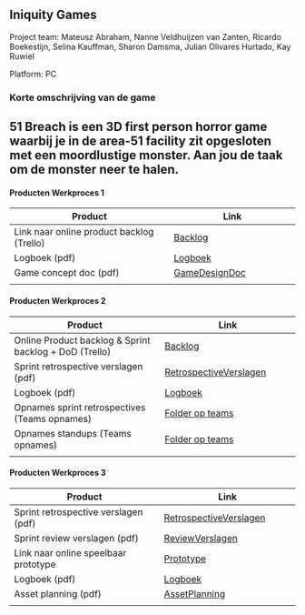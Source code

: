 ## Iniquity Games
Project team: Mateusz Abraham, Nanne Veldhuijzen van Zanten, Ricardo Boekestijn, Selina Kauffman, Sharon Damsma, Julian Olivares Hurtado, Kay Ruwiel

Platform:
PC

### Korte omschrijving van de game

51 Breach is een 3D first person horror game waarbij je in de area-51 facility zit opgesloten met een moordlustige monster. Aan jou de taak om de monster neer te halen.
---
#### Producten Werkproces 1
| Product  | Link |
| ------ |  ------ |
| Link naar online product backlog (Trello) | [Backlog]
| Logboek (pdf)                             | [Logboek]
| Game concept doc (pdf)                    | [GameDesignDoc]
|<img width=500/>|<img width=300/>|
   
#### Producten Werkproces 2
| Product  | Link |
| ------ |  ------ |
| Online Product backlog & Sprint backlog + DoD (Trello)    | [Backlog]
| Sprint retrospective verslagen (pdf)                      | [RetrospectiveVerslagen]
| Logboek (pdf)                                             | [Logboek]
| Opnames sprint retrospectives (Teams opnames)             | [Folder op teams]
| Opnames standups (Teams opnames)                          | [Folder op teams]
|<img width=500/>|<img width=300/>|
   
#### Producten Werkproces 3
| Product  | Link |
| ------ |  ------ |
| Sprint retrospective verslagen (pdf)  | [RetrospectiveVerslagen]
| Sprint review verslagen (pdf)         | [ReviewVerslagen]
| Link naar online speelbaar prototype  | [Prototype]
| Logboek (pdf)                         | [Logboek]
| Asset planning (pdf)                  | [AssetPlanning]
|<img width=500/>|<img width=300/>|

   [Backlog]: <https://trello.com/b/emP10mOQ/project-mythe>
   [Logboek]: <https://cdn.discordapp.com/attachments/708245934995144725/720939598636908664/logboek_mythe_sprint_1_en_2.pdf>
   [GameDesignDoc]: <https://cdn.discordapp.com/attachments/708245934995144725/720940318265966653/GDD.docx>
   [RetrospectiveVerslagen]: <https://cdn.discordapp.com/attachments/708245934995144725/720939177310552105/Werkproces_.pdf>
   [ReviewVerslagen]: <https://cdn.discordapp.com/attachments/708245934995144725/720982072474468372/Sprint_Reviews_Verslag.pdf>
   [Prototype]: <https://www.mijnmytheprototype.nl>
   [Folder op teams]: <https://www.linknaarmijnfolderopteams.nl>
   [AssetPlanning]: <https://cdn.discordapp.com/attachments/708245934995144725/720988342644113461/Asset_List_Mythe.pdf>
